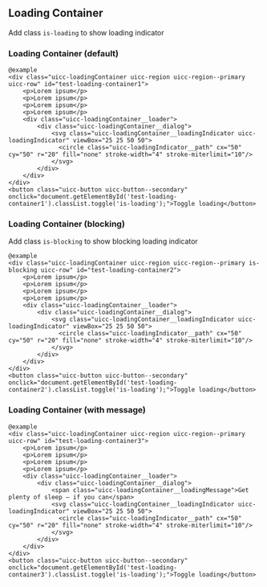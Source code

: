 ## Loading Container

Add class `is-loading` to show loading indicator

### Loading Container (default)
  
    @example
    <div class="uicc-loadingContainer uicc-region uicc-region--primary uicc-row" id="test-loading-container1">
        <p>Lorem ipsum</p>
        <p>Lorem ipsum</p>
        <p>Lorem ipsum</p>
        <p>Lorem ipsum</p>
        <div class="uicc-loadingContainer__loader">
            <div class="uicc-loadingContainer__dialog">
                <svg class="uicc-loadingContainer__loadingIndicator uicc-loadingIndicator" viewBox="25 25 50 50">
                  <circle class="uicc-loadingIndicator__path" cx="50" cy="50" r="20" fill="none" stroke-width="4" stroke-miterlimit="10"/>
                </svg>
            </div>
        </div>
    </div>
    <button class="uicc-button uicc-button--secondary" onclick="document.getElementById('test-loading-container1').classList.toggle('is-loading');">Toggle loading</button>

### Loading Container (blocking)

Add class `is-blocking` to show blocking loading indicator
  
    @example
    <div class="uicc-loadingContainer uicc-region uicc-region--primary is-blocking uicc-row" id="test-loading-container2">
        <p>Lorem ipsum</p>
        <p>Lorem ipsum</p>
        <p>Lorem ipsum</p>
        <p>Lorem ipsum</p>
        <div class="uicc-loadingContainer__loader">
            <div class="uicc-loadingContainer__dialog">
                <svg class="uicc-loadingContainer__loadingIndicator uicc-loadingIndicator" viewBox="25 25 50 50">
                  <circle class="uicc-loadingIndicator__path" cx="50" cy="50" r="20" fill="none" stroke-width="4" stroke-miterlimit="10"/>
                </svg>
            </div>
        </div>
    </div>
    <button class="uicc-button uicc-button--secondary" onclick="document.getElementById('test-loading-container2').classList.toggle('is-loading');">Toggle loading</button>


### Loading Container (with message)
  
    @example
    <div class="uicc-loadingContainer uicc-region uicc-region--primary uicc-row" id="test-loading-container3">
        <p>Lorem ipsum</p>
        <p>Lorem ipsum</p>
        <p>Lorem ipsum</p>
        <p>Lorem ipsum</p>
        <div class="uicc-loadingContainer__loader">
            <div class="uicc-loadingContainer__dialog">
                <span class="uicc-loadingContainer__loadingMessage">Get plenty of sleep – if you can</span>
                <svg class="uicc-loadingContainer__loadingIndicator uicc-loadingIndicator" viewBox="25 25 50 50">
                  <circle class="uicc-loadingIndicator__path" cx="50" cy="50" r="20" fill="none" stroke-width="4" stroke-miterlimit="10"/>
                </svg>
            </div>
        </div>
    </div>
    <button class="uicc-button uicc-button--secondary" onclick="document.getElementById('test-loading-container3').classList.toggle('is-loading');">Toggle loading</button>
